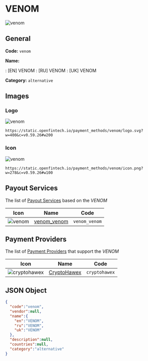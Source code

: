 
# VENOM 
![venom](https://static.openfintech.io/payment_methods/venom/logo.svg?w=400&c=v0.59.26#w200)  

## General 
**Code:** `venom` 
 
**Name:** 
 
:	[EN] VENOM 
:	[RU] VENOM 
:	[UK] VENOM 
 
**Category:** `alternative` 
 

## Images 

### Logo 
![venom](https://static.openfintech.io/payment_methods/venom/logo.svg?w=400&c=v0.59.26#w200)  

```
https://static.openfintech.io/payment_methods/venom/logo.svg?w=400&c=v0.59.26#w200
```  

### Icon 
![venom](https://static.openfintech.io/payment_methods/venom/icon.png?w=278&c=v0.59.26#w100)  

```
https://static.openfintech.io/payment_methods/venom/icon.png?w=278&c=v0.59.26#w100
```  

## Payout Services 
 
The list of [Payout Services](/payout-services/) based on the _VENOM_ 

|Icon|Name|Code| 
|:---:|:---:|:---:| 
|![venom](https://static.openfintech.io/payout_methods/venom/icon.svg?w=278&c=v0.59.26#w40) |[venom_venom](/payout-services/venom_venom/)|`venom_venom`| 
 

## Payment Providers 
 
The list of [Payment Providers](/payment-providers/) that support the _VENOM_ 

|Icon|Name|Code| 
|:---:|:---:|:---:| 
|![cryptohawex](https://static.openfintech.io/payment_providers/cryptohawex/icon.svg?w=278&c=v0.59.26#w100) |[CryptoHawex](/payment-providers/cryptohawex/)|`cryptohawex`| 
 

## JSON Object 

```json
{
  "code":"venom",
  "vendor":null,
  "name":{
    "en":"VENOM",
    "ru":"VENOM",
    "uk":"VENOM"
  },
  "description":null,
  "countries":null,
  "category":"alternative"
}
```  
